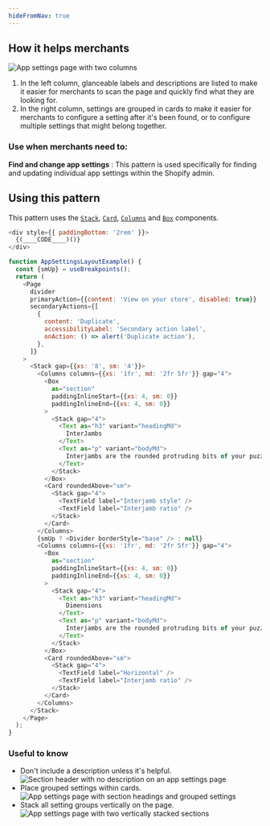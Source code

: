 ```yaml
---
hideFromNav: true
---
```


<div as="HowItHelps">

## How it helps merchants

![App settings page with two columns](/images/patterns/app-settings-cover-image.png)

1. In the left column, glanceable labels and descriptions are listed to make it easier for merchants to scan the page and quickly find what they are looking for.
2. In the right column, settings are grouped in cards to make it easier for merchants to configure a setting after it's been found, or to configure multiple settings that might belong together.

<div as="DefinitionTable">

### Use when merchants need to:

**Find and change app settings**
: This pattern is used specifically for finding and updating individual app settings within the Shopify admin.

</div>
</div>
<div as="Usage">

## Using this pattern

This pattern uses the [`Stack`](/components/layout-and-structure/stack), [`Card`](/components/layout-and-structure/card), [`Columns`](/components/layout-and-structure/columns) and [`Box`](/components/layout-and-structure/box) components.

<!-- prettier-ignore -->
```javascript {"type":"previewContext","for":"example"}
<div style={{ paddingBottom: '2rem' }}>
  {(____CODE____)()}
</div>
```

```javascript {"type":"livePreview","id":"example"}
function AppSettingsLayoutExample() {
  const {smUp} = useBreakpoints();
  return (
    <Page
      divider
      primaryAction={{content: 'View on your store', disabled: true}}
      secondaryActions={[
        {
          content: 'Duplicate',
          accessibilityLabel: 'Secondary action label',
          onAction: () => alert('Duplicate action'),
        },
      ]}
    >
      <Stack gap={{xs: '8', sm: '4'}}>
        <Columns columns={{xs: '1fr', md: '2fr 5fr'}} gap="4">
          <Box
            as="section"
            paddingInlineStart={{xs: 4, sm: 0}}
            paddingInlineEnd={{xs: 4, sm: 0}}
          >
            <Stack gap="4">
              <Text as="h3" variant="headingMd">
                InterJambs
              </Text>
              <Text as="p" variant="bodyMd">
                Interjambs are the rounded protruding bits of your puzzlie piece
              </Text>
            </Stack>
          </Box>
          <Card roundedAbove="sm">
            <Stack gap="4">
              <TextField label="Interjamb style" />
              <TextField label="Interjamb ratio" />
            </Stack>
          </Card>
        </Columns>
        {smUp ? <Divider borderStyle="base" /> : null}
        <Columns columns={{xs: '1fr', md: '2fr 5fr'}} gap="4">
          <Box
            as="section"
            paddingInlineStart={{xs: 4, sm: 0}}
            paddingInlineEnd={{xs: 4, sm: 0}}
          >
            <Stack gap="4">
              <Text as="h3" variant="headingMd">
                Dimensions
              </Text>
              <Text as="p" variant="bodyMd">
                Interjambs are the rounded protruding bits of your puzzlie piece
              </Text>
            </Stack>
          </Box>
          <Card roundedAbove="sm">
            <Stack gap="4">
              <TextField label="Horizontal" />
              <TextField label="Interjamb ratio" />
            </Stack>
          </Card>
        </Columns>
      </Stack>
    </Page>
  );
}
```

</div>
<div as="UsefulToKnow">

### Useful to know

- <span>Don't include a description unless it's helpful.</span> ![Section header with no description on an app settings page](/images/patterns/app-settings-usage-1.png)
- <span>Place grouped settings within cards.</span> ![App settings page with section headings and grouped settings](/images/patterns/app-settings-usage-2.png)
- <span>Stack all setting groups vertically on the page.</span> ![App settings page with two vertically stacked sections](/images/patterns/app-settings-usage-3.png)

</div>
